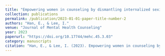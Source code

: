 ```yaml
---
title: "Empowering women in counseling by dismantling internalized sexism: The Feminist-Multicultural Orientation and Social Justice Competencies"
collection: publications
permalink: /publication/2023-01-01-paper-title-number-2  
authors: "Han, E., & Lee, I."
venue: "Journal of Mental Health Counseling"
year: 2023
paperurl: "https://doi.org/10.17744/mehc.45.3.03"
category: manuscripts
citation: "Han, E., & Lee, I. (2023). Empowering women in counseling by dismantling internalized sexism: The Feminist-Multicultural Orientation and Social Justice Competencies. Journal of Mental Health Counseling, 45(3), 213-230. https://doi.org/10.17744/mehc.45.3.03"  
---  
```

